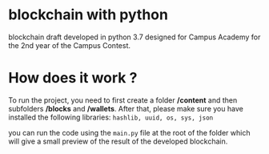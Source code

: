 # blockchain with python
blockchain draft developed in python 3.7 designed for Campus Academy for the 2nd year of the Campus Contest. 

# How does it work ?

To run the project, you need to first create a folder **/content** and then subfolders **/blocks** and **/wallets**.
After that, please make sure you have installed the following libraries: 
```hashlib, uuid, os, sys, json```

you can run the code using the ```main.py``` file at the root of the folder which will give a small preview of the result of the developed blockchain. 
